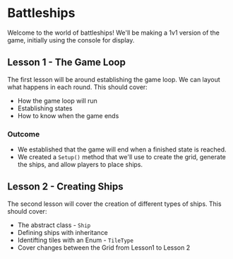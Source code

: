 # Battleships

Welcome to the world of battleships! We'll be making a 1v1 version of the game, initially using the console for display.

## Lesson 1 - The Game Loop

The first lesson will be around establishing the game loop. We can layout what happens in each round.
This should cover:

- How the game loop will run
- Establishing states
- How to know when the game ends

### Outcome


- We established that the game will end when a finished state is reached. 
- We created a `Setup()` method that we'll use to create the grid, generate the ships, and allow players to place ships.


## Lesson 2 - Creating Ships

The second lesson will cover the creation of different types of ships.
This should cover:

- The abstract class - `Ship`
- Defining ships with inheritance
- Identifting tiles with an Enum - `TileType`
- Cover changes between the Grid from Lesson1 to Lesson 2

